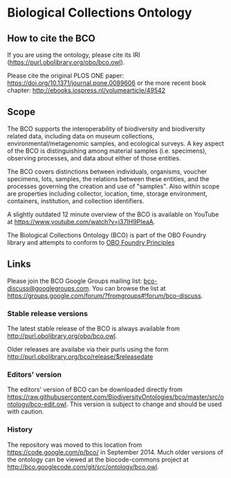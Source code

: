 Biological Collections Ontology
===

## How to cite the BCO
If you are using the ontology, please cite its IRI (https://purl.obolibrary.org/obo/bco.owl). 

Please cite the original PLOS ONE paper: https://doi.org/10.1371/journal.pone.0089606 or the more recent book chapter: http://ebooks.iospress.nl/volumearticle/49542


## Scope
The BCO supports the interoperability of biodiversity and biodiversity related data, including data on museum collections, environmental/metagenomic samples, and ecological surveys. A key aspect of the BCO is distinguishing among material samples (i.e. specimens), observing processes, and data about either of those entities.

The BCO covers distinctions between individuals, organisms, voucher specimens, lots, samples, the relations between these entities, and the processes governing the creation and use of "samples". Also within scope are properties including collector, location, time, storage environment, containers, institution, and collection identifiers. 

A slightly outdated 12 minute overview of the BCO is available on YouTube at https://www.youtube.com/watch?v=j37IH9PIeaA.

The Biological Collections Ontology (BCO) is part of the OBO Foundry library and attempts to conform to [OBO Foundry Principles](http://www.obofoundry.org/principles/fp-000-summary.html)

## Links
Please join the BCO Google Groups mailing list: bco-discuss@googlegroups.com. You can browse the list at https://groups.google.com/forum/?fromgroups#!forum/bco-discuss.

### Stable release versions

The latest stable release of the BCO is always available from http://purl.obolibrary.org/obo/bco.owl. 

Older releases are availabe via their purls using the form http://purl.obolibrary.org/bco/release/$releasedate

### Editors' version

The editors' version of BCO can be downloaded directly from https://raw.githubusercontent.com/BiodiversityOntologies/bco/master/src/ontology/bco-edit.owl. This version is subject to change and should be used with caution.

### History
The repository was moved to this location from https://code.google.com/p/bco/ in September 2014. Much older versions of the ontology can be viewed at the biocode-commons project at http://bco.googlecode.com/git/src/ontology/bco.owl.
